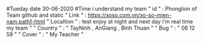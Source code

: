 #Tueday date 30-06-2020
#Time i understand my team
 " id " : Phonglion of Team github and static
 " Link " : https://xoso.com.vn/xo-so-mien-nam.path1-html
 " Localtion " : test enjoy at night and next day i'm real time my team  "
 " Country " : " TayNinh , AnGiang , Binh Thuan "
 " Bug " : "  06 12 59 "
 " Cover " : " My Teacher "
